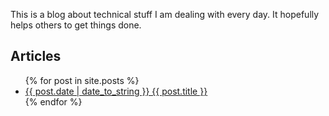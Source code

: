 This is a blog about technical stuff I am dealing with every day. 
It hopefully helps others to get things done.

## Articles
<ul>
  {% for post in site.posts %}
    <li>
      <a href="{{ post.url }}">{{ post.date | date_to_string  }} {{ post.title }}</a>      
    </li>
  {% endfor %}
</ul>
